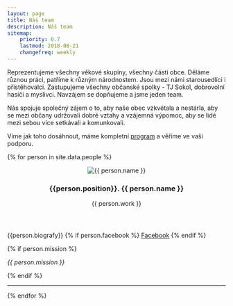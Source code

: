 ```yaml
---
layout: page
title: Náš team 
description: Náš team
sitemap:
    priority: 0.7
    lastmod: 2018-08-21
    changefreq: weekly
---
```

Reprezentujeme všechny věkové skupiny, všechny části obce. 
Děláme různou práci, patříme k různým národnostem. Jsou mezi námi
starousedlíci i přistěhovalci. Zastupujeme všechny občanské spolky -
TJ Sokol, dobrovolní hasiči a myslivci. Navzájem se dopňujeme a jsme 
jeden team. 

Nás spojuje společný zájem o to, aby naše obec vzkvétala a nestárla,
aby se mezi občany udržovali dobré vztahy a vzájemná výpomoc, 
aby se lidé mezi sebou více setkávali a komunkovali. 
<!--aby i v naší vesnici pravda a láska zvítězili nad lží a nenávistí.-->

Víme jak toho dosáhnout, máme kompletní <a href="/program">program</a> 
a věříme ve vaši podporu.


{% for person in site.data.people %}
<div class="box">
<header>
<img class="image left" src="/images/persons/{{  person.id }}.jpg" alt="{{ person.name }}" />
<h3>{{person.position}}. {{ person.name }}</h3>
<p>{{ person.work }}</p>
</header>
<p>
{{person.biografy}}
{% if person.facebook %}
<a href="https://www.facebook.com/{{person.facebook}}" class="icon fa-facebook"><span class="label">Facebook</span></a>
{% endif %}
</p>
{% if person.mission %}
<p><em>{{ person.mission }}</em></p>
{% endif %}
<hr style="clear:left;">
</div>
{% endfor %}
